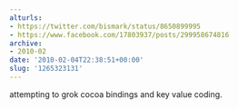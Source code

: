 ```yaml
---
alturls:
- https://twitter.com/bismark/status/8650899995
- https://www.facebook.com/17803937/posts/299958674816
archive:
- 2010-02
date: '2010-02-04T22:38:51+00:00'
slug: '1265323131'
---
```


attempting to grok cocoa bindings and key value coding.

